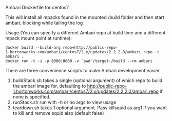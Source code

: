 Ambari Dockerfile for centos7

This will install all mpacks found in the mounted /build folder and then start ambari, blocking while tailing the log

Usage (You can specify a different Ambari repo at build time and a different mpack mount point at runtime):
```
docker build --build-arg repo=http://public-repo-1.hortonworks.com/ambari/centos7/2.x/updates/2.2.2.0/ambari.repo -t ambari .
docker run -t -i -p 8080:8080 -v `pwd`/target:/build --rm ambari
```

There are three convenience scripts to make Ambari development easier.

1. buildStack.sh takes a single (optional argument) of which repo to build the ambari image for, defaulting to http://public-repo-1.hortonworks.com/ambari/centos7/2.x/updates/2.2.2.0/ambari.repo if none is specified.
2. runStack.sh run with -h or no args to view usage
3. teardown.sh takes 1 optional argument.  Pass killsquid as arg1 if you want to kill and remove squid also (default false)
